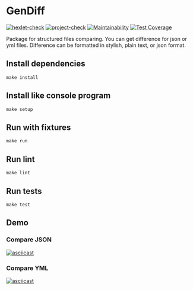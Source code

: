 # GenDiff

[![hexlet-check](https://github.com/evgeniy1801/backend-project-lvl2/actions/workflows/hexlet-check.yml/badge.svg)](https://github.com/evgeniy1801/backend-project-lvl2/actions/workflows/hexlet-check.yml)
[![project-check](https://github.com/evgeniy1801/backend-project-lvl2/actions/workflows/project-check.yml/badge.svg)](https://github.com/evgeniy1801/backend-project-lvl2/actions/workflows/project-check.yml)
[![Maintainability](https://api.codeclimate.com/v1/badges/57da66f46da020265d01/maintainability)](https://codeclimate.com/github/evgeniy1801/backend-project-lvl2/maintainability)
[![Test Coverage](https://api.codeclimate.com/v1/badges/57da66f46da020265d01/test_coverage)](https://codeclimate.com/github/evgeniy1801/backend-project-lvl2/test_coverage)

Package for structured files comparing. You can get difference for json or yml files. Difference can be formatted in stylish, plain text, or json format.

## Install dependencies

`make install`

## Install like console program

`make setup`

## Run with fixtures

`make run`

## Run lint

`make lint`

## Run tests

`make test`

## Demo

### Compare JSON

[![asciicast](https://asciinema.org/a/dXLPP9GtqSTQix0dtDieWH5YO.svg)](https://asciinema.org/a/dXLPP9GtqSTQix0dtDieWH5YO)

### Compare YML

[![asciicast](https://asciinema.org/a/o2fz8er37YfVPyn2i4sJsMTnu.svg)](https://asciinema.org/a/o2fz8er37YfVPyn2i4sJsMTnu)
